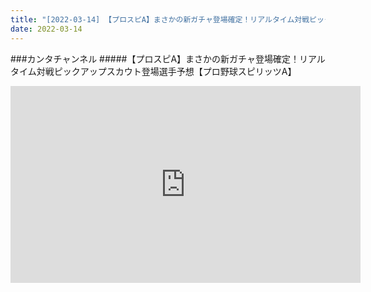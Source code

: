 ```yaml
---
title: "[2022-03-14] 【プロスピA】まさかの新ガチャ登場確定！リアルタイム対戦ピックアップスカウト登場選手予想【プロ野球スピリッツA】 他"
date: 2022-03-14
---
```

###カンタチャンネル
#####【プロスピA】まさかの新ガチャ登場確定！リアルタイム対戦ピックアップスカウト登場選手予想【プロ野球スピリッツA】
<iframe width="560" height="315" src="https://www.youtube.com/embed/vhaQUB5lWpw" frameborder="0" allow="accelerometer; autoplay; clipboard-write; encrypted-media; gyroscope; picture-in-picture" allowfullscreen></iframe>

